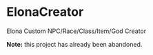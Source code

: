 # ElonaCreator
Elona Custom NPC/Race/Class/Item/God Creator

**Note:** this project has already been abandoned.
